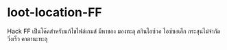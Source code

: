 # loot-location-FF
Hack FF
เป็นโค๊ดสำหรับแก้ไขไฟล์เกมส์
มีหาของ
มองทะลุ
สกินไอซ์วอ
ไอซ์ซอเล็ก
กระสุนไม่จำกัด
วิ่งเร็ว
คาตานะทะลุ
